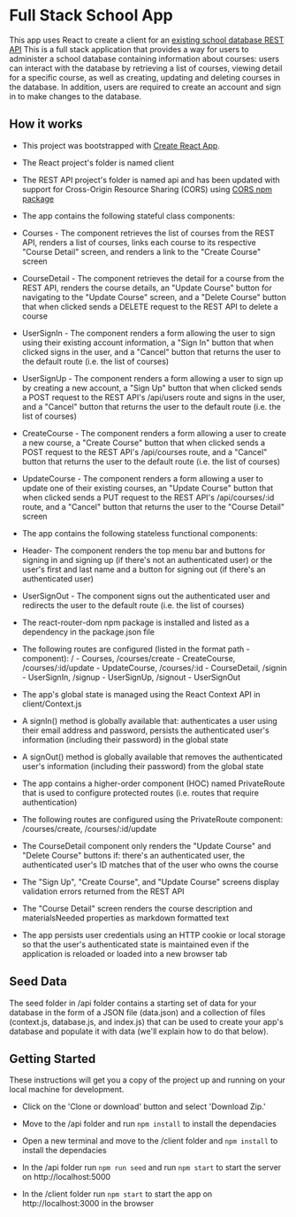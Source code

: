 # Full Stack School App

This app uses React to create a client for an [existing school database REST API](https://github.com/epaitoo/school-restapi)
This is a full stack application that provides a way for users to administer a school database containing information about courses: users can interact with the database by retrieving a list of courses, viewing detail for a specific course, as well as creating, updating and deleting courses in the database. In addition, users are required to create an account and sign in to make changes to the database.

## How it works
* This project was bootstrapped with [Create React App](https://github.com/facebook/create-react-app).
*	The React project's folder is named client
*	The REST API project's folder is named api and has been updated with support for Cross-Origin Resource Sharing (CORS) using [CORS npm package](https://www.npmjs.com/package/cors)
*	The app contains the following stateful class components:
  *	Courses - The component retrieves the list of courses from the REST API, renders a list of courses, links each course to its      respective "Course Detail" screen, and renders a link to the "Create Course" screen
  *	CourseDetail - The component retrieves the detail for a course from the REST API, renders the course details, an "Update Course" button for navigating to the "Update Course" screen, and a "Delete Course" button that when clicked sends a DELETE request to the REST API to delete a course
  *	UserSignIn - The component renders a form allowing the user to sign using their existing account information, a "Sign In" button that when clicked signs in the user, and a "Cancel" button that returns the user to the default route (i.e. the list of courses)
  *	UserSignUp - The component renders a form allowing a user to sign up by creating a new account, a "Sign Up" button that when clicked sends a POST request to the REST API's /api/users route and signs in the user, and a "Cancel" button that returns the user to the default route (i.e. the list of courses)
  *	CreateCourse - The component renders a form allowing a user to create a new course, a "Create Course" button that when clicked sends a POST request to the REST API's /api/courses route, and a "Cancel" button that returns the user to the default route (i.e. the list of courses)
  *	UpdateCourse - The component renders a form allowing a user to update one of their existing courses, an "Update Course" button that when clicked sends a PUT request to the REST API's /api/courses/:id route, and a "Cancel" button that returns the user to the "Course Detail" screen
  
*	The app contains the following stateless functional components:
  *	Header- The component renders the top menu bar and buttons for signing in and signing up (if there's not an authenticated user) or the user's first and last name and a button for signing out (if there's an authenticated user)
  *	UserSignOut - The component signs out the authenticated user and redirects the user to the default route (i.e. the list of courses)
  
*	The react-router-dom npm package is installed and listed as a dependency in the package.json file  
  *	The following routes are configured (listed in the format path - component): / - Courses, /courses/create - CreateCourse, /courses/:id/update - UpdateCourse, /courses/:id - CourseDetail, /signin - UserSignIn, /signup - UserSignUp, /signout - UserSignOut
*	The app's global state is managed using the React Context API in client/Context.js
*	A signIn() method is globally available that: authenticates a user using their email address and password, persists the authenticated user's information (including their password) in the global state
*	A signOut() method is globally available that removes the authenticated user's information (including their password) from the global state
*	The app contains a higher-order component (HOC) named PrivateRoute that is used to configure protected routes (i.e. routes that require authentication)
*	The following routes are configured using the PrivateRoute component: /courses/create, /courses/:id/update
*	The CourseDetail component only renders the "Update Course" and "Delete Course" buttons if: there's an authenticated user, the authenticated user's ID matches that of the user who owns the course
*	The "Sign Up", "Create Course", and "Update Course" screens display validation errors returned from the REST API
*	The "Course Detail" screen renders the course description and materialsNeeded properties as markdown formatted text
* The app persists user credentials using an HTTP cookie or local storage so that the user's authenticated state is maintained even if the application is reloaded or loaded into a new browser tab

## Seed Data

The seed folder in /api folder contains a starting set of data for your database in the form of a JSON file (data.json) and a collection of files (context.js, database.js, and index.js) that can be used to create your app's database and populate it with data (we'll explain how to do that below).


## Getting Started

These instructions will get you a copy of the project up and running on your local machine for development.

* Click on the 'Clone or download' button and select 'Download Zip.'

* Move to the /api folder and run `npm install` to install the dependacies

* Open a new terminal and move to the /client folder and  `npm install` to install the dependacies

* In the /api folder run `npm run seed` and run `npm start` to start the server on http://localhost:5000

* In the /client folder run `npm start` to start the app on http://localhost:3000 in the browser




